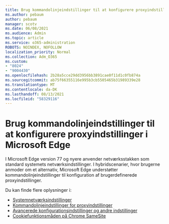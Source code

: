 ```yaml
---
title: Brug kommandolinjeindstillinger til at konfigurere proxyindstillinger i Microsoft Edge
ms.author: pebaum
author: pebaum
manager: scotv
ms.date: 06/08/2021
ms.audience: Admin
ms.topic: article
ms.service: o365-administration
ROBOTS: NOINDEX, NOFOLLOW
localization_priority: Normal
ms.collection: Adm_O365
ms.custom:
- "8024"
- "9004430"
ms.openlocfilehash: 2b28a5cce29dd3956bb3891cae0f11d1c0fb874a
ms.sourcegitcommit: ab75f66355116e995b3cb5505465b31989339e28
ms.translationtype: MT
ms.contentlocale: da-DK
ms.lasthandoff: 08/13/2021
ms.locfileid: "58329116"
---
```

# <a name="use-command-line-options-to-configure-proxy-settings-in-microsoft-edge"></a>Brug kommandolinjeindstillinger til at konfigurere proxyindstillinger i Microsoft Edge

I Microsoft Edge version 77 og nyere anvender netværksstakken som standard systemets netværksindstillinger. I hybridscenarier, hvor brugerne anmoder om et alternativ, Microsoft Edge understøtter kommandolinjeindstillinger til konfiguration af brugerdefinerede proxyindstillinger. 

Du kan finde flere oplysninger i:

- [Systemnetværksindstillinger](https://docs.microsoft.com/deployedge/edge-learnmore-cmdline-options-proxy-settings#system-network-settings)
- [Kommandolinjeindstillinger for proxyindstillinger](https://docs.microsoft.com/deployedge/edge-learnmore-cmdline-options-proxy-settings#system-network-settings)
- [Avancerede konfigurationsindstillinger og andre indstillinger](https://go.microsoft.com/fwlink/?linkid=2134293)
- [Cookiefunktionsmåden på Chrome SameSite](https://docs.microsoft.com/office365/troubleshoot/miscellaneous/chrome-behavior-affects-applications)